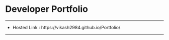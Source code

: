 # Developer Portfolio
<hr>
<ul>
  <li>
    Hosted Link : https://vikash2984.github.io/Portfolio/
  </li>
</ul>
<hr>
